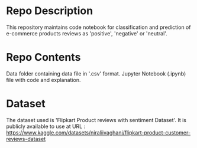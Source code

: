 # Repo Description
This repository maintains code notebook for classification and prediction of e-commerce products reviews as 'positive', 'negative' or 'neutral'.

# Repo Contents
Data folder containing data file in '.csv' format.
Jupyter Notebook (.ipynb) file with code and explanation.

# Dataset
The dataset used is 'Flipkart Product reviews with sentiment Dataset'. It is publicly available to use at URL : https://www.kaggle.com/datasets/niraliivaghani/flipkart-product-customer-reviews-dataset